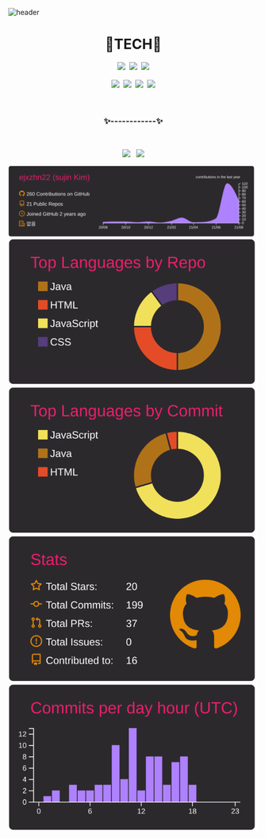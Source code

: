 
<!--
**ejxzhn22/ejxzhn22** is a ✨ _special_ ✨ repository because its `README.md` (this file) appears on your GitHub profile.

Here are some ideas to get you started:

- 🔭 I’m currently working on ...
- 🌱 I’m currently learning ...
- 👯 I’m looking to collaborate on ...
- 🤔 I’m looking for help with ...
- 💬 Ask me about ...
- 📫 How to reach me: ...
- 😄 Pronouns: ...
- ⚡ Fun fact: ...
-->
![header](https://capsule-render.vercel.app/api?type=shark&color=f4bbbb&height=130&section=header&text=SUJIN%20KIM&fontSize=60&animation=fadeIn&fontWeight=30)


<h1 align="center">🌱TECH🌱</h1>

<p align="center">
<img src="https://img.shields.io/badge/JAVA-007396?style=flat-square&logo=Java&logoColor=white"/>
&nbsp<img src="https://img.shields.io/badge/Spring Boot-6DB33F?style=flat-square&logo=Spring Boot&logoColor=white"/>
&nbsp<img src="https://img.shields.io/badge/MySQL-4479A1?style=flat-square&logo=MySQL&logoColor=white"/>
<br/> <br/>
<img src="https://img.shields.io/badge/HTML5-E34F26?style=flat-square&logo=html5&logoColor=white"/>
&nbsp<img src="https://img.shields.io/badge/CSS-1572B6?style=flat-square&logo=CSS3&logoColor=white"/>
&nbsp<img src="https://img.shields.io/badge/JavaScript-F7DF1E?style=flat-square&logo=JavaScript&logoColor=white"/>
&nbsp<img src="https://img.shields.io/badge/jQuery-0769AD?style=flat-square&logo=jQuery&logoColor=white"/>
</p>


<br>

<h3 align="center">✨------------✨</h3>
<br>

<p align="center">
<a href="https://sujin-k.tistory.com"><img src="https://img.shields.io/badge/Tech%20Blog-11B48A?style=flat-square&logo=Vimeo&logoColor=white&link=https://sujin-k.tistory.com"/></a>
&nbsp
<a href="mailto:jink9525@naver.com"><img src="https://img.shields.io/badge/MAIL-00A95C?style=flat-square&logo=NAVER&logoColor=white&link=jink9525@naver.com"/></a>
</p>


[![](https://raw.githubusercontent.com/ejxzhn22/ejxzhn22/main/profile-summary-card-output/monokai/0-profile-details.svg)](https://github.com/vn7n24fzkq/github-profile-summary-cards)
[![](https://raw.githubusercontent.com/ejxzhn22/ejxzhn22/main/profile-summary-card-output/monokai/1-repos-per-language.svg)](https://github.com/vn7n24fzkq/github-profile-summary-cards) [![](https://raw.githubusercontent.com/ejxzhn22/ejxzhn22/main/profile-summary-card-output/monokai/2-most-commit-language.svg)](https://github.com/vn7n24fzkq/github-profile-summary-cards)
[![](https://raw.githubusercontent.com/ejxzhn22/ejxzhn22/main/profile-summary-card-output/monokai/3-stats.svg)](https://github.com/vn7n24fzkq/github-profile-summary-cards) [![](https://raw.githubusercontent.com/ejxzhn22/ejxzhn22/main/profile-summary-card-output/monokai/4-productive-time.svg)](https://github.com/vn7n24fzkq/github-profile-summary-cards)


